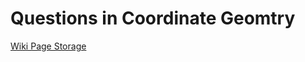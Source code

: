 # Questions in Coordinate Geomtry

[Wiki Page Storage](Questions%20in%20Coordinate%20Geomtry%20d87a5db27c04474a8cd794af3ea00703/Wiki%20Page%20Storage%2018424938fc464026984e9b80e9cb62f2.csv)